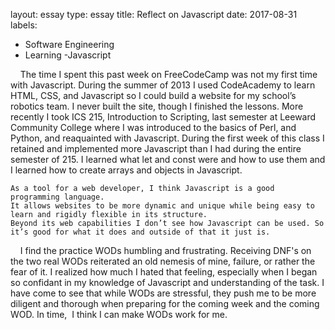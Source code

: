 layout: essay
type: essay
title: Reflect on Javascript
date: 2017-08-31
labels:
  - Software Engineering
  - Learning
  -Javascript

    The time I spent this past week on FreeCodeCamp was not my first time with Javascript. 
    During the summer of 2013 I used CodeAcademy to learn HTML, CSS, and Javascript so I could build a website for my school’s robotics team.
    I never built the site, though I finished the lessons.
    More recently I took ICS 215, Introduction to Scripting, last semester at Leeward Community College where I was introduced to the basics of Perl, and Python, and reaquainted with Javascript. 
    During the first week of this class I retained and implemented more Javascript than I had during the entire semester of 215. 
    I learned what let and const were and how to use them and I learned how to create arrays and objects in Javascript.
    
    As a tool for a web developer, I think Javascript is a good programming language. 
    It allows websites to be more dynamic and unique while being easy to learn and rigidly flexible in its structure. 
    Beyond its web capabilities I don’t see how Javascript can be used. So it’s good for what it does and outside of that it just is. 
    
    I find the practice WODs humbling and frustrating. 
    Receiving DNF's on the two real WODs reiterated an old nemesis of mine, failure, or rather the fear of it. 
    I realized how much I hated that feeling, especially when I began so confidant in my knowledge of Javascript and understanding of the task. 
    I have come to see that while WODs are stressful, they push me to be more diligent and thorough when preparing for the coming week and the coming WOD. 
    In time,  I think I can make WODs work for me. 
